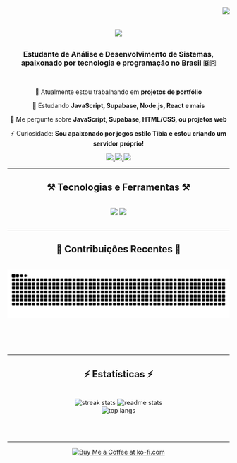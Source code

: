 <img align="right" src="https://visitor-badge.laobi.icu/badge?page_id=Manoel2k67.Manoel2k67" />

<h1 align="center">
    <img src="https://readme-typing-svg.herokuapp.com/?font=Righteous&size=35&center=true&vCenter=true&width=500&height=70&duration=4000&lines=Oi,+eu+sou+o+Manoel!;+Desenvolvedor+fullstack+em+construção!;" />
</h1>

<h3 align="center">Estudante de Análise e Desenvolvimento de Sistemas, apaixonado por tecnologia e programação no Brasil 🇧🇷</h3>

<br/>

<div align="center">
 
 🔭 Atualmente estou trabalhando em **projetos de portfólio**
 
 🌱 Estudando **JavaScript, Supabase, Node.js, React e mais**

 💬 Me pergunte sobre **JavaScript, Supabase, HTML/CSS, ou projetos web**

 ⚡ Curiosidade: **Sou apaixonado por jogos estilo Tibia e estou criando um servidor próprio!**

</div>
 
<div align="center"> 
  <a href="mailto:imanoelmateus@gmail.com">
    <img src="https://img.shields.io/badge/Gmail-333333?style=for-the-badge&logo=gmail&logoColor=red" />
  </a>
  <a href="https://www.linkedin.com/in/imanoelmateus/" target="_blank">
    <img src="https://img.shields.io/badge/LinkedIn-0077B5?style=for-the-badge&logo=linkedin&logoColor=white" />
  </a>
  <a href="https://manoelmateus.com" target="_blank">
     <img src="https://img.shields.io/badge/Portfólio-FF5722?style=for-the-badge&logo=todoist&logoColor=white" />
  </a>
</div>

<hr/>

<h2 align="center">⚒️ Tecnologias e Ferramentas ⚒️</h2>
<br/>
<div align="center">
    <img src="https://skillicons.dev/icons?i=html,css,js,react,nodejs,firebase,git,github,vscode,supabase,tailwind" />
    <img src="https://skillicons.dev/icons?i=python,java,c,figma,mysql,bootstrap" />
</div>

<br/>
<hr/>

<div align="center">
  <h2>🐍 Contribuições Recentes 🐍</h2>
  <br>
  <img alt="snake eating my contributions" src="https://raw.githubusercontent.com/Manoel2k67/Manoel2k67/output/github-contribution-grid-snake.svg" />
  
  <br/><br/><br/>
</div>

<hr/>

<h2 align="center">⚡ Estatísticas ⚡</h2>
<br>
<div align="center">
  <img width=390 src="https://github-readme-streak-stats.vercel.app/?user=Manoel2k67&count_private=true&theme=react&border_radius=10" alt="streak stats"/>
  <img width=390 src="https://github-readme-stats.vercel.app/api?username=Manoel2k67&count_private=true&show_icons=true&theme=react&rank_icon=github&border_radius=10" alt="readme stats" />
  <br/>
  <img width=325 align="center" src="https://github-readme-stats.vercel.app/api/top-langs/?username=Manoel2k67&hide=HTML&langs_count=8&layout=compact&theme=react&border_radius=10" alt="top langs" />
</div>

<br/><br/>

<hr/>

<!-- Você pode remover isso se não usa Ko-Fi -->
<div align="center">
<a href='https://ko-fi.com/V7V4RAK9C' target='_blank'><img height='64' style='border:0px;height:64px;' src='https://storage.ko-fi.com/cdn/kofi1.png?v=3' border='0' alt='Buy Me a Coffee at ko-fi.com' /></a>
</div>
